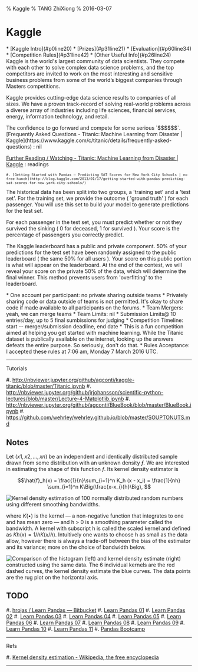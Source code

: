 % Kaggle
% TANG ZhiXiong
% 2016-03-07

Kaggle
======

<link rel="stylesheet" href="jquery-ui.css">
<link rel="stylesheet" href="font-awesome.min.css">
<style>
.tzx-tabs ul li a:hover {
    border-bottom: none;
}
pre {
    font-size: 80%;
}
</style>

<div class="tzx-tabs">
* [Kaggle Intro](#p0line20)
* [Prizes](#p31line21)
* [Evaluation](#p60line34)
* [Competition Rules](#p31line42)
* [Other Useful Info](#p26line24)

<div id="p0line20">
Kaggle is the world's largest community of data scientists. They compete with
each other to solve complex data science problems, and the top competitors are
invited to work on the most interesting and sensitive business problems from
some of the world’s biggest companies through Masters competitions.

Kaggle provides cutting-edge data science results to companies of all sizes. We
have a proven track-record of solving real-world problems across a diverse
array of industries including life sciences, financial services, energy,
information technology, and retail.
</div>

<div id="p31line21">
The confidence to go forward and compete for some serious `$$$$$$`.
</div>

<div id="p26line24">
[Frequently Asked Questions - Titanic: Machine Learning from Disaster | Kaggle](https://www.kaggle.com/c/titanic/details/frequently-asked-questions)
:   nil

[Further Reading / Watching - Titanic: Machine Learning from Disaster | Kaggle](https://www.kaggle.com/c/titanic/details/further-reading-watching)
:   readings

    #. [Getting Started with Pandas – Predicting SAT Scores for New York City Schools | no free hunch](http://blog.kaggle.com/2013/01/17/getting-started-with-pandas-predicting-sat-scores-for-new-york-city-schools/)

</div>

<div id="p60line34">
The historical data has been split into two groups, a 'training set' and a
'test set'.  For the training set, we provide the outcome ( 'ground truth' )
for each passenger.  You will use this set to build your model to generate
predictions for the test set.

For each passenger in the test set, you must predict whether or not they
survived the sinking ( 0 for deceased, 1 for survived ).  Your score is the
percentage of passengers you correctly predict.

The Kaggle leaderboard has a public and private component.  50% of your
predictions for the test set have been randomly assigned to the public
leaderboard ( the same 50% for all users ).  Your score on this public portion
is what will appear on the leaderboard.  At the end of the contest, we will
reveal your score on the private 50% of the data, which will determine the
final winner.  This method prevents users from 'overfitting' to the
leaderboard.
</div>

<div id="p31line42">
* One account per participant: no private sharing outside teams
* Privately sharing code or data outside of teams is not permitted. It's okay
  to share code if made available to all participants on the forums.
* Team Mergers: yeah, we can merge teams
* Team Limits: nil
* Submission Limits@ 10 entries/day, up to 5 final sumbissions for judging
* Competition Timeline: start -- merger/submission deadline, end date
* This is a fun competition aimed at helping you get started with machine learning.
  While the Titanic dataset is publically available on the internet, looking up
  the answers defeats the entire purpose.  So seriously, don't do that.
* Rules Acceptance: I accepted these rules at 7:06 am, Monday 7 March 2016 UTC.
</div>
</div>

---

Tutorials

#. <http://nbviewer.jupyter.org/github/agconti/kaggle-titanic/blob/master/Titanic.ipynb>
#. <http://nbviewer.jupyter.org/github/jrjohansson/scientific-python-lectures/blob/master/Lecture-4-Matplotlib.ipynb>
#. <http://nbviewer.jupyter.org/github/agconti/BlueBook/blob/master/BlueBook.ipynb>
#. <https://github.com/wehrley/wehrley.github.io/blob/master/SOUPTONUTS.md>

<!--
<div class="tzx-tabs">
* [](#)
* [](#)

<div id="">
</div>

~~~ {# .c}
~~~
</div>
-->

Notes
-----

Let $(x1, x2, …, xn)$ be an independent and identically distributed sample
drawn from some distribution with an unknown density $ƒ$. We are interested in
estimating the shape of this function $ƒ$. Its kernel density estimator is

$$\hat{f}_h(x) = \frac{1}{n}\sum_{i=1}^n K_h (x - x_i) = \frac{1}{nh} \sum_{i=1}^n K\Big(\frac{x-x_i}{h}\Big), $$

![Kernel density estimation of 100 normally distributed random numbers using
    different smoothing bandwidths.](https://upload.wikimedia.org/wikipedia/commons/thumb/2/2a/Kernel_density.svg/375px-Kernel_density.svg.png)

where $K(•)$ is the kernel — a non-negative function that integrates to one and
has mean zero — and h > 0 is a smoothing parameter called the bandwidth. A
kernel with subscript h is called the scaled kernel and defined as $Kh(x) = 1/h K(x/h)$.
Intuitively one wants to choose h as small as the data allow, however
there is always a trade-off between the bias of the estimator and its variance;
more on the choice of bandwidth below.

![Comparison of the histogram (left) and kernel density estimate (right)
    constructed using the same data. The 6 individual kernels are the red
    dashed curves, the kernel density estimate the blue curves. The data points
    are the rug plot on the horizontal axis.](https://upload.wikimedia.org/wikipedia/en/thumb/4/41/Comparison_of_1D_histogram_and_KDE.png/750px-Comparison_of_1D_histogram_and_KDE.png)

TODO
----

#. [hrojas / Learn Pandas — Bitbucket](https://bitbucket.org/hrojas/learn-pandas)
#. [Learn Pandas 01](http://nbviewer.jupyter.org/urls/bitbucket.org/hrojas/learn-pandas/raw/master/lessons/01%20-%20Lesson.ipynb)
#. [Learn Pandas 02](http://nbviewer.jupyter.org/urls/bitbucket.org/hrojas/learn-pandas/raw/master/lessons/02%20-%20Lesson.ipynb)
#. [Learn Pandas 03](http://nbviewer.jupyter.org/urls/bitbucket.org/hrojas/learn-pandas/raw/master/lessons/03%20-%20Lesson.ipynb)
#. [Learn Pandas 04](http://nbviewer.jupyter.org/urls/bitbucket.org/hrojas/learn-pandas/raw/master/lessons/04%20-%20Lesson.ipynb)
#. [Learn Pandas 05](http://nbviewer.jupyter.org/urls/bitbucket.org/hrojas/learn-pandas/raw/master/lessons/05%20-%20Lesson.ipynb)
#. [Learn Pandas 06](http://nbviewer.jupyter.org/urls/bitbucket.org/hrojas/learn-pandas/raw/master/lessons/06%20-%20Lesson.ipynb)
#. [Learn Pandas 07](http://nbviewer.jupyter.org/urls/bitbucket.org/hrojas/learn-pandas/raw/master/lessons/07%20-%20Lesson.ipynb)
#. [Learn Pandas 08](http://nbviewer.jupyter.org/urls/bitbucket.org/hrojas/learn-pandas/raw/master/lessons/08%20-%20Lesson.ipynb)
#. [Learn Pandas 09](http://nbviewer.jupyter.org/urls/bitbucket.org/hrojas/learn-pandas/raw/master/lessons/09%20-%20Lesson.ipynb)
#. [Learn Pandas 10](http://nbviewer.jupyter.org/urls/bitbucket.org/hrojas/learn-pandas/raw/master/lessons/10%20-%20Lesson.ipynb)
#. [Learn Pandas 11](http://nbviewer.jupyter.org/urls/bitbucket.org/hrojas/learn-pandas/raw/master/lessons/11%20-%20Lesson.ipynb)
#. [Pandas Bootcamp](https://pandasbootcamp.herokuapp.com/)

---

Refs

#. [Kernel density estimation - Wikipedia, the free encyclopedia](https://en.wikipedia.org/wiki/Kernel_density_estimation)

---

<script type="text/javascript" src="jquery.min.js"></script>
<script type="text/javascript" src="jquery-ui.min.js"></script>
<script>
$(function() {
    $( ".tzx-tabs" ).tabs();
});
</script>

